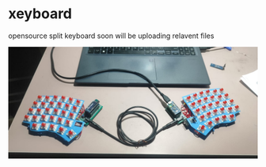 # xeyboard
opensource split keyboard
soon will be uploading relavent files

![Keyboard Image](front.jpeg)
